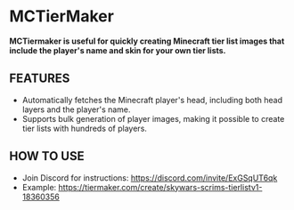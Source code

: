 # MCTierMaker
**MCTiermaker is useful for quickly creating Minecraft tier list images that include the player's name and skin for your own tier lists.**

## FEATURES
- Automatically fetches the Minecraft player's head, including both head layers and the player's name.
- Supports bulk generation of player images, making it possible to create tier lists with hundreds of players.

## HOW TO USE
- Join Discord for instructions: https://discord.com/invite/ExGSqUT6qk
- Example: https://tiermaker.com/create/skywars-scrims-tierlistv1-18360356
